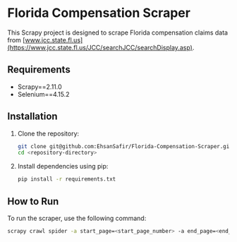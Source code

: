 # Florida Compensation Scraper

This Scrapy project is designed to scrape Florida compensation claims data from [www.jcc.state.fl.us](https://www.jcc.state.fl.us/JCC/searchJCC/searchDisplay.asp).

## Requirements

- Scrapy==2.11.0
- Selenium==4.15.2

## Installation

1. Clone the repository:

    ```bash
    git clone git@github.com:EhsanSafir/Florida-Compensation-Scraper.git
    cd <repository-directory>
    ```

2. Install dependencies using pip:

    ```bash
    pip install -r requirements.txt
    ```

## How to Run

To run the scraper, use the following command:

```bash
scrapy crawl spider -a start_page=<start_page_number> -a end_page=<end_page_number>
```
